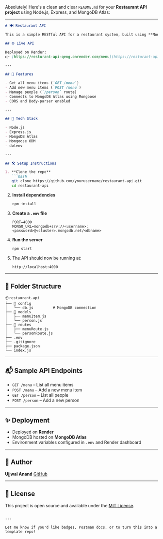 Absolutely! Here's a clean and clear `README.md` for your **Restaurant API project** using Node.js, Express, and MongoDB Atlas:

---

````markdown
# 🍽️ Restaurant API

This is a simple RESTful API for a restaurant system, built using **Node.js**, **Express**, and **MongoDB Atlas**. It allows you to manage menu items and people (users/staff/customers).

## 🌐 Live API

Deployed on Render:  
👉 [https://resturant-api-qeng.onrender.com/menu](https://resturant-api-qeng.onrender.com/menu)

---

## 📁 Features

- Get all menu items (`GET /menu`)
- Add new menu items (`POST /menu`)
- Manage people (`/person` route)
- Connects to MongoDB Atlas using Mongoose
- CORS and Body-parser enabled

---

## 🚀 Tech Stack

- Node.js
- Express.js
- MongoDB Atlas
- Mongoose ODM
- dotenv

---

## 🛠️ Setup Instructions

1. **Clone the repo**
   ```bash
   git clone https://github.com/yourusername/restaurant-api.git
   cd restaurant-api
````

2. **Install dependencies**

   ```bash
   npm install
   ```

3. **Create a `.env` file**

   ```
   PORT=4000
   MONGO_URL=mongodb+srv://<username>:<password>@<cluster>.mongodb.net/<dbname>
   ```

4. **Run the server**

   ```bash
   npm start
   ```

5. The API should now be running at:

   ```
   http://localhost:4000
   ```

---

## 📂 Folder Structure

```
📦restaurant-api
├── 📁 config
│   └── db.js         # MongoDB connection
├── 📁 models
│   ├── menuItem.js
│   └── person.js
├── 📁 routes
│   ├── menuRoute.js
│   └── personRoute.js
├── .env
├── .gitignore
├── package.json
└── index.js
```

---

## 📬 Sample API Endpoints

* `GET /menu` – List all menu items
* `POST /menu` – Add a new menu item
* `GET /person` – List all people
* `POST /person` – Add a new person

---

## ✨ Deployment

* Deployed on **Render**
* MongoDB hosted on **MongoDB Atlas**
* Environment variables configured in `.env` and Render dashboard

---

## 🧠 Author

**Ujjwal Anand**
[GitHub](https://github.com/anand-dot-com)

---

## 🏁 License

This project is open source and available under the [MIT License](LICENSE).

```

---

Let me know if you'd like badges, Postman docs, or to turn this into a template repo!
```

